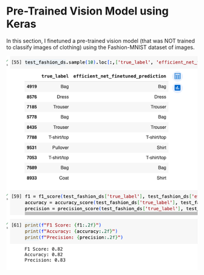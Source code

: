 # Pre-Trained Vision Model using Keras
In this section, I finetuned a pre-trained vision model (that was NOT trained to classify images of clothing) using the Fashion-MNIST dataset of images.

![alt text](../images/pretrained_backbone.png)


